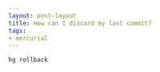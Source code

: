```yaml
---
layout: post-layout
title: How can I discard my last commit?
tags:
- mercurial
---
```

    hg rollback

